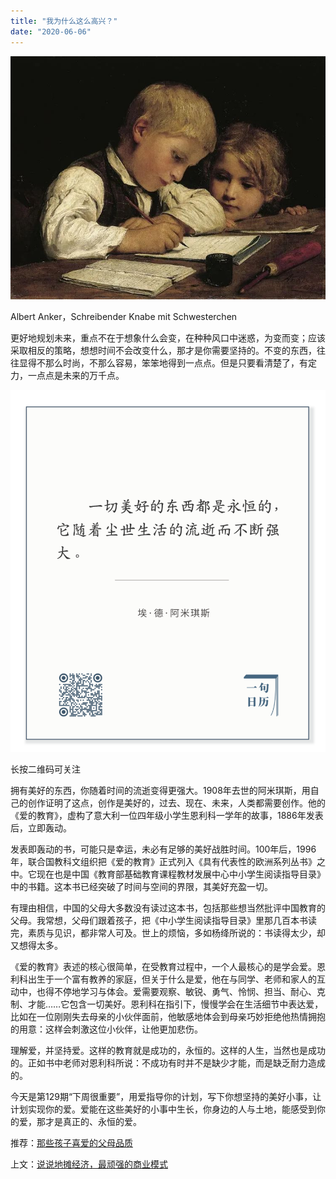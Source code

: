 ```yaml
---
title: "我为什么这么高兴？"
date: "2020-06-06"
---
```


  

![连岳文章](images/连岳文章picture-7.jpg)

Albert Anker，Schreibender Knabe mit Schwesterchen

  

更好地规划未来，重点不在于想象什么会变，在种种风口中迷惑，为变而变；应该采取相反的策略，想想时间不会改变什么，那才是你需要坚持的。不变的东西，往往显得不那么时尚，不那么容易，笨笨地得到一点点。但是只要看清楚了，有定力，一点点是未来的万千点。  

![连岳文章](images/连岳文章picture-8.jpg)

长按二维码可关注

  

拥有美好的东西，你随着时间的流逝变得更强大。1908年去世的阿米琪斯，用自己的创作证明了这点，创作是美好的，过去、现在、未来，人类都需要创作。他的《爱的教育》，虚构了意大利一位四年级小学生恩利科一学年的故事，1886年发表后，立即轰动。

  

发表即轰动的书，可能只是幸运，未必有足够的美好战胜时间。100年后，1996年，联合国教科文组织把《爱的教育》正式列入《具有代表性的欧洲系列丛书》之中。它现在也是中国《教育部基础教育课程教材发展中心中小学生阅读指导目录》中的书籍。这本书已经突破了时间与空间的界限，其美好充盈一切。

  

有理由相信，中国的父母大多数没有读过这本书，包括那些想当然批评中国教育的父母。我常想，父母们跟着孩子，把《中小学生阅读指导目录》里那几百本书读完，素质与见识，都非常人可及。世上的烦恼，多如杨绛所说的：书读得太少，却又想得太多。

  

《爱的教育》表述的核心很简单，在受教育过程中，一个人最核心的是学会爱。恩利科出生于一个富有教养的家庭，但关于什么是爱，他在与同学、老师和家人的互动中，也得不停地学习与体会。爱需要观察、敏锐、勇气、怜悯、担当、耐心、克制、才能……它包含一切美好。恩利科在指引下，慢慢学会在生活细节中表达爱，比如在一位刚刚失去母亲的小伙伴面前，他敏感地体会到母亲巧妙拒绝他热情拥抱的用意：这样会刺激这位小伙伴，让他更加悲伤。

  

理解爱，并坚持爱。这样的教育就是成功的，永恒的。这样的人生，当然也是成功的。正如书中老师对恩利科所说：不成功有时并不是缺少才能，而是缺乏耐力造成的。

今天是第129期“下周很重要”，用爱指导你的计划，写下你想坚持的美好小事，让计划实现你的爱。爱能在这些美好的小事中生长，你身边的人与土地，能感受到你的爱，那才是真正的、永恒的爱。

  

推荐：[那些孩子喜爱的父母品质](http://mp.weixin.qq.com/s?__biz=MjM5NDU0Mjk2MQ==&mid=2651628044&idx=1&sn=7a14bcf1b10d12f76dcb914aa9d76f64&chksm=bd7e26128a09af0445569d49e12df4ddce1dcca83691faa3d00000dd9390fd0f726910a8eb26&scene=21#wechat_redirect)  

上文：[说说地摊经济，最顽强的商业模式](http://mp.weixin.qq.com/s?__biz=MjM5NDU0Mjk2MQ==&mid=2651640825&idx=1&sn=e7f6c0ed556bf1def26a8d868412dde0&chksm=bd7e57e78a09def1da60c4911eeae19633a19f688785c5376a611b8aca75564b9eb623aff00f&scene=21#wechat_redirect)
